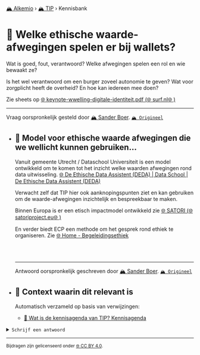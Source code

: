 [🏔️ Alkemio](https://welcome.alkem.io/) › [🏔️ TIP](https://alkem.io/tip/dashboard) › Kennisbank
# 📄 Welke ethische waarde-afwegingen spelen er bij wallets?
Wat is goed, fout, verantwoord? Welke afwegingen spelen een rol en wie bewaakt ze?

Is het wel verantwoord om een burger zoveel autonomie te geven? Wat voor zorgplicht heeft de overheid? En hoe kan iedereen mee doen?

Zie sheets op [🌐 keynote-wwelling-digitale-identiteit.pdf (](https://www.surf.nl/files/2022-10/keynote-wwelling-digitale-identiteit.pdf)[🌐 surf.nl](http://surf.nl)[🌐 )](https://www.surf.nl/files/2022-10/keynote-wwelling-digitale-identiteit.pdf)

***
Vraag oorspronkelijk gesteld door [🏔️ Sander Boer](https://alkem.io/user/sander-boer-499). [`🏔️ Origineel`](https://alkem.io/tip/collaboration/welkeethischewaard-9272)

- ## <a id="modelvoorethische-3267"></a> 📌 Model voor ethische waarde afwegingen die we wellicht kunnen gebruiken...
  Vanuit gemeente Utrecht / Dataschool Universiteit is een model ontwikkeld om te komen tot het inzicht welke waarden afwegingen rond data uitwisseling. [🌐 De Ethische Data Assistent (DEDA) | Data School | De Ethische Data Assistent (DEDA)](https://deda.dataschool.nl/)
  
  Verwacht zelf dat TIP hier ook aanknopingspunten ziet en kan gebruiken om de waarde-afwegingen inzichtelijk en bespreekbaar te maken.
  
  Binnen Europa is er een etisch impactmodel ontwikkeld zie [🌐 SATORI (](https://satoriproject.eu/)[🌐 satoriproject.eu](http://satoriproject.eu)[🌐 )](https://satoriproject.eu/)
  
  En verder biedt ECP een methode om het gesprek rond ethiek te organiseren. Zie [🌐 Home - Begeleidingsethiek](https://begeleidingsethiek.nl/)
  
  <br>
  
  <br>

  ***
  Antwoord oorspronkelijk geschreven door [🏔️ Sander Boer](https://alkem.io/user/sander-boer-499).  [`🏔️ Origineel`](https://alkem.io/tip/collaboration/welkeethischewaard-9272/posts/modelvoorethische-3267)

- ## 📌 Context waarin dit relevant is
  Automatisch verzameld op basis van verwijzingen:
  - [📌 Wat is de kennisagenda van TIP? Kennisagenda](watisdekennisagen-9941.md#kennisagenda-5711)
<details><summary><code>Schrijf een antwoord</code></summary>

1. [Log in op Alkemio](https://identity.alkem.io/login).
2. Als je nog niet lid bent van de TIP-space, [vraag en wacht op toegang](https://alkem.io/tip/dashboard).
3. Ga naar de [vraag in Alkemio](https://alkem.io/tip/collaboration/welkeethischewaard-9272).
4. Klik op (+).
5. Neem kennis van de placeholder-tekst en verwijder deze.
6. Verstuur je antwoord.

Je antwoord verschijnt direct op Alkemio. Na synchronisatie verschijnt het ook hier.

</details>

* * *
<small>Bijdragen zijn gelicenseerd onder [🌐 CC BY 4.0](https://creativecommons.org/licenses/by/4.0/deed.nl).</small>
